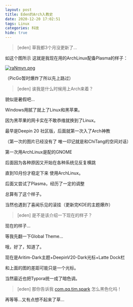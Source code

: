 ```yaml
---
layout: post
title: Eden的Arch入教史
date: 2020-12-20 17:02:51
tags: Linux
categories: 科技
hide: true
---
```


>  [eden] 草我都3个月没更新了…

如这个图所示 这就是我现在用的ArchLinux配备Plasma的样子：

[![raNmyn.png](https://s3.ax1x.com/2020/12/20/raNmyn.png)](https://imgchr.com/i/raNmyn)

（PicGo暂时爆炸了所以先上路过）

> [eden] 诶我是什么时候用上Arch来着？

貌似是暑假吧…

Windows用腻了就上了Linux和黑苹果。

因为黑苹果的网卡实在不敢恭维就换到了Linux。

最早是Deepin 20 社区版，后面就第一次入了Arch神教

（第一次的图片已经没有了 唯一印记就是和ChiTang的空间对话）

第一次用ArchLinux是配的GNOME

后面因为各种原因又开始在各种系统见反复横跳

直到10月份才稳定下来 使用ArchLinux。

后面又尝试了Plasma，经历了一定的调整

总算有了这个样子。

当然也遇到了喜闻乐见的滚挂（更新完KDE的主题爆炸）

> [eden] 是不是该介绍一下现在的样子？

现在的样子...

等我先翻一下Global Theme...

哦，好了，知道了。

现在是Aritim-Dark主题+DeepinV20-Dark光标+Latte Dock栏

和上面的图的差距可能只是一个光标。

当然最近也把Typora统一成了暗色调。

> [eden] 那你告诉我 [com.qq.tim.spark](https://aur.archlinux.org/packages/com.qq.tim.spark/) 怎么黑色化吗！

再等等...又有点想不起来了草...